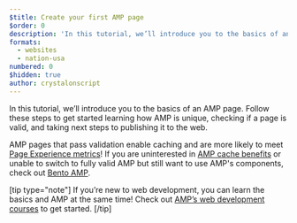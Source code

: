 ```yaml
---
$title: Create your first AMP page
$order: 0
description: 'In this tutorial, we’ll introduce you to the basics of an AMP page!'
formats:
  - websites
  - nation-usa
numbered: 0
$hidden: true
author: crystalonscript
---
```


In this tutorial, we’ll introduce you to the basics of an AMP page. Follow these steps to get started learning how AMP is unique, checking if a page is valid, and taking next steps to publishing it to the web.

AMP pages that pass validation enable caching and are more likely to meet [Page Experience metrics](../../../../about/page-experience.html)! If you are uninterested in [AMP cache benefits](../../learn/amp-caches-and-cors/how_amp_pages_are_cached.md) or unable to switch to fully valid AMP but still want to use AMP's components, check out [Bento AMP](https://bentojs.dev).

[tip type="note"]
If you’re new to web development, you can learn the basics and AMP at the same time! Check out [AMP’s web development courses](../../../courses/?format=websites&level=beginner) to get started.
[/tip]
